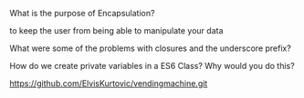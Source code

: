 What is the purpose of Encapsulation?

to keep the user from being able to manipulate your data

What were some of the problems with closures and the underscore prefix?



How do we create private variables in a ES6 Class? Why would you do this?

https://github.com/ElvisKurtovic/vendingmachine.git